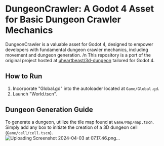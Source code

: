 # DungeonCrawler: A Godot 4 Asset for Basic Dungeon Crawler Mechanics

DungeonCrawler is a valuable asset for Godot 4, designed to empower developers with fundamental dungeon crawler mechanics, including movement and dungeon generation. /n
This repository is a port of the original project hosted at [uheartbeast/3d-dungeon](https://github.com/uheartbeast/3d-dungeon) tailored for Godot 4.

## How to Run
1. Incorporate "Global.gd" into the autoloader located at `Game/Global.gd`.
2. Launch "World.tscn".

## Dungeon Generation Guide
To generate a dungeon, utilize the tile map found at `Game/Map/map.tscn`. 
Simply add any box to initiate the creation of a 3D dungeon cell (`Game/cell/cell.tscn`).
![Uploading Screenshot 2024-04-03 at 07.17.46.png…]()
